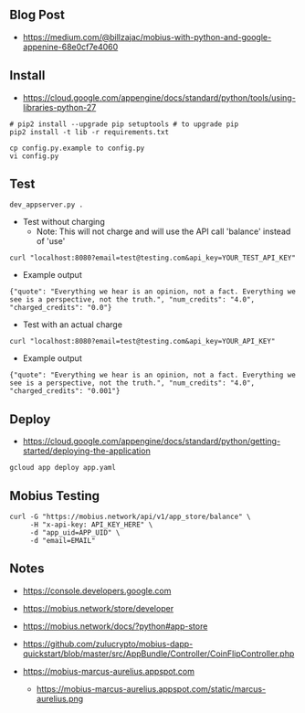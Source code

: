 Blog Post
--------
* https://medium.com/@billzajac/mobius-with-python-and-google-appenine-68e0cf7e4060

Install
--------
* https://cloud.google.com/appengine/docs/standard/python/tools/using-libraries-python-27
```
# pip2 install --upgrade pip setuptools # to upgrade pip
pip2 install -t lib -r requirements.txt

cp config.py.example to config.py
vi config.py
```

Test
--------
```
dev_appserver.py .
```

* Test without charging
    * Note: This will not charge and will use the API call 'balance' instead of 'use'
```
curl "localhost:8080?email=test@testing.com&api_key=YOUR_TEST_API_KEY"
```

* Example output
```
{"quote": "Everything we hear is an opinion, not a fact. Everything we see is a perspective, not the truth.", "num_credits": "4.0", "charged_credits": "0.0"}
```

* Test with an actual charge
```
curl "localhost:8080?email=test@testing.com&api_key=YOUR_API_KEY"
```

* Example output
```
{"quote": "Everything we hear is an opinion, not a fact. Everything we see is a perspective, not the truth.", "num_credits": "4.0", "charged_credits": "0.001"}
```

Deploy
--------
* https://cloud.google.com/appengine/docs/standard/python/getting-started/deploying-the-application
```
gcloud app deploy app.yaml
```

Mobius Testing
--------
```
curl -G "https://mobius.network/api/v1/app_store/balance" \
     -H "x-api-key: API_KEY_HERE" \
     -d "app_uid=APP_UID" \
     -d "email=EMAIL"
```

Notes
--------
* https://console.developers.google.com
* https://mobius.network/store/developer
* https://mobius.network/docs/?python#app-store

* https://github.com/zulucrypto/mobius-dapp-quickstart/blob/master/src/AppBundle/Controller/CoinFlipController.php

* https://mobius-marcus-aurelius.appspot.com
    * https://mobius-marcus-aurelius.appspot.com/static/marcus-aurelius.png

